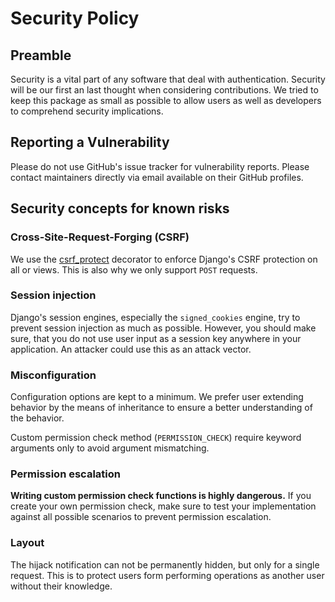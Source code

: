 # Security Policy

## Preamble

Security is a vital part of any software that deal with authentication. Security will be
our first an last thought when considering contributions. We tried to keep this package
as small as possible to allow users as well as developers to comprehend security
implications.

## Reporting a Vulnerability

Please do not use GitHub's issue tracker for vulnerability reports. Please contact
maintainers directly via email available on their GitHub profiles.

## Security concepts for known risks

### Cross-Site-Request-Forging (CSRF)

We use the [csrf_protect][csrf_protect] decorator to enforce Django's CSRF protection
on all or views. This is also why we only support `POST` requests.

[csrf_protect]: https://docs.djangoproject.com/en/stable/ref/csrf/#django.views.decorators.csrf.csrf_protect

### Session injection

Django's session engines, especially the `signed_cookies` engine, try to prevent session
injection as much as possible. However, you should make sure, that you do not use
user input as a session key anywhere in your application. An attacker could use this
as an attack vector.

### Misconfiguration

Configuration options are kept to a minimum. We prefer user extending behavior by the
means of inheritance to ensure a better understanding of the behavior.

Custom permission check method (`PERMISSION_CHECK`) require keyword arguments only
to avoid argument mismatching.

### Permission escalation

**Writing custom permission check functions is highly dangerous.**
If you create your own permission check, make sure to test your implementation against
all possible scenarios to prevent permission escalation.

### Layout

The hijack notification can not be permanently hidden, but only for a single request.
This is to protect users form performing operations as another user without their
knowledge.
